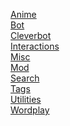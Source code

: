 [Anime](https://github.com/hsiw/WishBot/wiki/Anime)  
[Bot]()  
[Cleverbot]()  
[Interactions]()  
[Misc]()  
[Mod]()  
[Search]()  
[Tags]()  
[Utilities]()  
[Wordplay]()



